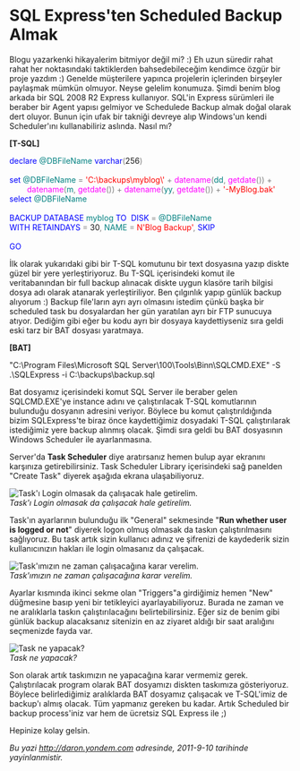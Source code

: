 # SQL Express'ten Scheduled Backup Almak 

Blogu yazarkenki hikayalerim bitmiyor değil mi? :) Eh uzun süredir rahat
rahat her noktasındaki taktiklerden bahsedebileceğim kendimce özgür bir
proje yazdım :) Genelde müşterilere yapınca projelerin içlerinden
birşeyler paylaşmak mümkün olmuyor. Neyse gelelim konumuza. Şimdi benim
blog arkada bir SQL 2008 R2 Express kullanıyor. SQL'in Express sürümleri
ile beraber bir Agent yapısı gelmiyor ve Schedulede Backup almak doğal
olarak dert oluyor. Bunun için ufak bir takniği devreye alıp Windows'un
kendi Scheduler'ını kullanabiliriz aslında. Nasıl mı?

**[T-SQL]**

<span style="color:blue;">declare</span> <span
style="color:teal;">@DBFileName</span> <span
style="color:blue;">varchar</span><span
style="color:gray;">(</span>256<span style="color:gray;">)</span>  \
\
<span style="color:blue;">set</span> <span
style="color:teal;">@DBFileName</span> <span
style="color:gray;">=</span> <span
style="color:red;">'C:\\backups\\myblog\\'</span> <span
style="color:gray;">+</span> <span
style="color:magenta;">datename</span><span
style="color:gray;">(</span><span style="color:teal;">dd</span><span
style="color:gray;">,</span> <span
style="color:magenta;">getdate</span><span
style="color:gray;">())</span> <span style="color:gray;">+</span> <span
style="color:magenta;">\
        datename</span><span style="color:gray;">(</span><span
style="color:teal;">m</span><span style="color:gray;">,</span> <span
style="color:magenta;">getdate</span><span
style="color:gray;">())</span> <span style="color:gray;">+</span> <span
style="color:magenta;">datename</span><span
style="color:gray;">(</span><span style="color:teal;">yy</span><span
style="color:gray;">,</span> <span
style="color:magenta;">getdate</span><span
style="color:gray;">())</span> <span style="color:gray;">+</span> <span
style="color:red;">'-MyBlog.bak'</span>\
<span style="color:blue;">select</span> <span
style="color:teal;">@DBFileName</span>\
                       \
<span style="color:blue;">BACKUP</span> <span
style="color:blue;">DATABASE</span> <span
style="color:teal;">myblog</span> <span
style="color:blue;">TO</span>  <span
style="color:blue;">DISK</span> <span style="color:gray;">=</span> <span
style="color:teal;">@DBFileName</span> \
<span style="color:blue;">WITH</span> <span
style="color:blue;">RETAINDAYS</span> <span
style="color:gray;">=</span> 30<span style="color:gray;">,</span> <span
style="color:teal;">NAME</span> <span style="color:gray;">=</span> <span
style="color:red;">N'Blog Backup'</span><span
style="color:gray;">,</span> <span style="color:blue;">SKIP</span>\
\
<span style="color:blue;">GO</span>

İlk olarak yukarıdaki gibi bir T-SQL komutunu bir text dosyasına yazıp
diskte güzel bir yere yerleştiriyoruz. Bu T-SQL içerisindeki komut ile
veritabanından bir full backup alınacak diskte uygun klasöre tarih
bilgisi dosya adı olarak atanarak yerleştiriliyor. Ben çılgınlık yapıp
günlük backup alıyorum :) Backup file'ların ayrı ayrı olmasını istedim
çünkü başka bir scheduled task bu dosyalardan her gün yaratılan ayrı bir
FTP sunucuya atıyor. Dediğim gibi eğer bu kodu ayrı bir dosyaya
kaydettiyseniz sıra geldi eski tarz bir BAT dosyası yaratmaya.

**[BAT]**

"C:\\Program Files\\Microsoft SQL
Server\\100\\Tools\\Binn\\SQLCMD.EXE" -S .\\SQLExpress -i
C:\\backups\\backup.sql

Bat dosyamız içerisindeki komut SQL Server ile beraber gelen
SQLCMD.EXE'ye instance adını ve çalıştırılacak T-SQL komutlarının
bulunduğu dosyanın adresini veriyor. Böylece bu komut çalıştırıldığında
bizim SQLExpress'te biraz önce kaydettiğimiz dosyadaki T-SQL
çalıştırılarak istediğimiz yere backup alınmış olacak. Şimdi sıra geldi
bu BAT dosyasının Windows Scheduler ile ayarlanmasına.

Server'da **Task Scheduler** diye aratırsanız hemen bulup ayar ekranını
karşınıza getirebilirsiniz. Task Scheduler Library içerisindeki sağ
panelden "Create Task" diyerek aşağıda ekrana ulaşabiliyoruz.

![Task'ı Login olmasak da çalışacak hale
getirelim.](../media/SQL_Expressten_Scheduled_Backup_Almak/scheduler_1.png)\
*Task'ı Login olmasak da çalışacak hale getirelim.*

Task'ın ayarlarının bulunduğu ilk "General" sekmesinde "**Run whether
user is logged or not**" diyerek logon olmuş olmasak da taskın
çalıştırılmasını sağlıyoruz. Bu task artık sizin kullanıcı adınız ve
şifrenizi de kaydederik sizin kullanıcınızın hakları ile login olmasanız
da çalışacak.

![Task'ımızın ne zaman çalışacağına karar
verelim.](../media/SQL_Expressten_Scheduled_Backup_Almak/scheduler_2.png)\
*Task'ımızın ne zaman çalışacağına karar verelim.*

Ayarlar kısmında ikinci sekme olan "Triggers"a girdiğimiz hemen "New"
düğmesine basıp yeni bir tetikleyici ayarlayabiliyoruz. Burada ne zaman
ve ne aralıklarla taskın çalıştırılacağını belirtebilirsiniz. Eğer siz
de benim gibi günlük backup alacaksanız sitenizin en az ziyaret aldığı
bir saat aralığını seçmenizde fayda var.

![Task ne
yapacak?](../media/SQL_Expressten_Scheduled_Backup_Almak/scheduler_3.png)\
*Task ne yapacak?*

Son olarak artık taskımızın ne yapacağına karar vermemiz gerek.
Çalıştırılacak program olarak BAT dosyamızı diskten taskımıza
gösteriyoruz. Böylece belirlediğimiz aralıklarda BAT dosyamız çalışacak
ve T-SQL'imiz de backup'ı almış olacak. Tüm yapmanız gereken bu kadar.
Artık Scheduled bir backup process'iniz var hem de ücretsiz SQL Express
ile ;)

Hepinize kolay gelsin.


*Bu yazi http://daron.yondem.com adresinde, 2011-9-10 tarihinde yayinlanmistir.*